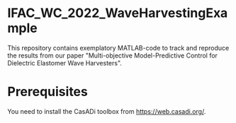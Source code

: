 # IFAC_WC_2022_WaveHarvestingExample
This repository contains exemplatory MATLAB-code to track and reproduce the results from our paper "Multi-objective Model-Predictive Control for Dielectric Elastomer Wave Harvesters".

# Prerequisites
You need to install the CasADi toolbox from https://web.casadi.org/.
